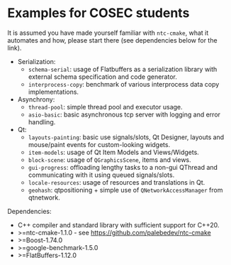 Examples for COSEC students
===========================

It is assumed you have made yourself familiar with `ntc-cmake`, what it automates and how, please start there (see dependencies below for the link).

- Serialization:
  - `schema-serial`: usage of Flatbuffers as a serialization library with external schema specification and code generator.
  - `interprocess-copy`: benchmark of various interprocess data copy implementations.
- Asynchrony:
  - `thread-pool`: simple thread pool and executor usage.
  - `asio-basic`: basic asynchronous tcp server with logging and error handling.
- Qt:
  - `layouts-painting`: basic use signals/slots, Qt Designer, layouts and mouse/paint events for custom-looking widgets.
  - `item-models`: usage of Qt Item Models and Views/Widgets.
  - `block-scene`: usage of `QGraphicsScene`, items and views.
  - `gui-progress`: offloading lengthy tasks to a non-gui QThread and communicating with it using queued signals/slots.
  - `locale-resources`: usage of resources and translations in Qt.
  - `geohash`: qtpositioning + simple use of `QNetworkAccessManager` from qtnetwork.

Dependencies:
- C++ compiler and standard library with sufficient support for C++20.
- \>=ntc-cmake-1.1.0 - see https://github.com/palebedev/ntc-cmake
- \>=Boost-1.74.0
- \>=google-benchmark-1.5.0
- \>=FlatBuffers-1.12.0

